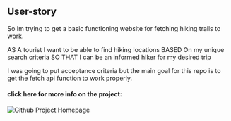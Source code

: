 ## User-story

So Im trying to get a basic functioning website for fetching hiking trails to work.

AS A tourist
I want to be able to find hiking locations
BASED On my unique search criteria
SO THAT I can be an informed hiker for my desired trip

I was going to put acceptance criteria but the main goal for this repo is to get the fetch api function to work properly.

#### click here for more info on the project: 
![Github Project Homepage](https://github.com/sdseney508/Group-Project-1)